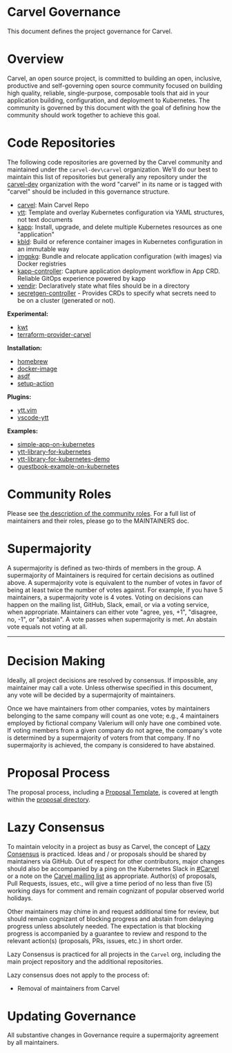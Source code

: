 # Carvel Governance
This document defines the project governance for Carvel.

# Overview
Carvel, an open source project, is committed to building an open, inclusive, productive and self-governing open source community focused on building high quality, reliable, single-purpose, composable tools that aid in your application building, configuration, and deployment to Kubernetes. The community is governed by this document with the goal of defining how the community should work together to achieve this goal.

# Code Repositories
The following code repositories are governed by the Carvel community and maintained under the `carvel-dev\carvel` organization. We'll do our best to maintain this list of repositories but generally any repository under the [carvel-dev](https://github.com/carvel-dev/) organization with the word "carvel" in its name or is tagged with "carvel" should be included in this governance structure.

* [carvel](https://github.com/carvel-dev/carvel): Main Carvel Repo
* [ytt](https://github.com/carvel-dev/ytt): Template and overlay Kubernetes configuration via YAML structures, not text documents
* [kapp](https://github.com/carvel-dev/kapp): Install, upgrade, and delete multiple Kubernetes resources as one "application"
* [kbld](https://github.com/carvel-dev/kbld): Build or reference container images in Kubernetes configuration in an immutable way
* [imgpkg](https://github.com/carvel-dev/imgpkg): Bundle and relocate application configuration (with images) via Docker registries
* [kapp-controller](https://github.com/carvel-dev/kapp-controller): Capture application deployment workflow in App CRD. Reliable GitOps experience powered by kapp
* [vendir](https://github.com/carvel-dev/carvel-vendir): Declaratively state what files should be in a directory
* [secretgen-controller](https://github.com/carvel-dev/secretgen-controller) - Provides CRDs to specify what secrets need to be on a cluster (generated or not).

**Experimental:**
* [kwt](https://github.com/carvel-dev/kwt)
* [terraform-provider-carvel](https://github.com/carvel-dev/terraform-provider-carvel)

**Installation:**
* [homebrew](https://github.com/carvel-dev/homebrew)
* [docker-image](https://github.com/carvel-dev/docker-image)
* [asdf](https://github.com/carvel-dev/asdf)
* [setup-action](https://github.com/carvel-dev/setup-action)

**Plugins:**
* [ytt.vim](https://github.com/carvel-dev/ytt.vim)
* [vscode-ytt](https://github.com/carvel-dev/vscode-ytt)

**Examples:**
* [simple-app-on-kubernetes](https://github.com/carvel-dev/simple-app-on-kubernetes)
* [ytt-library-for-kubernetes](https://github.com/carvel-dev/ytt-library-for-kubernetes)
* [ytt-library-for-kubernetes-demo](https://github.com/carvel-dev/ytt-library-for-kubernetes-demo)
* [guestbook-example-on-kubernetes](https://github.com/carvel-dev/ytt-library-for-kubernetes-demo)

# Community Roles
Please see [the description of the community roles](processes/community-membership.md). For a full list of maintainers and their roles, please go to the MAINTAINERS doc.

# Supermajority
A supermajority is defined as two-thirds of members in the group. A supermajority of Maintainers is required for certain decisions as outlined above. A supermajority vote is equivalent to the number of votes in favor of being at least twice the number of votes against. For example, if you have 5 maintainers, a supermajority vote is 4 votes. Voting on decisions can happen on the mailing list, GitHub, Slack, email, or via a voting service, when appropriate. Maintainers can either vote "agree, yes, +1", "disagree, no, -1", or "abstain". A vote passes when supermajority is met. An abstain vote equals not voting at all.

---
# Decision Making
Ideally, all project decisions are resolved by consensus. If impossible, any maintainer may call a vote. Unless otherwise specified in this document, any vote will be decided by a supermajority of maintainers.

Once we have maintainers from other companies, votes by maintainers belonging to the same company will count as one vote; e.g., 4 maintainers employed by fictional company Valerium will only have one combined vote. If voting members from a given company do not agree, the company's vote is determined by a supermajority of voters from that company. If no supermajority is achieved, the company is considered to have abstained.

# Proposal Process
The proposal process, including a [Proposal Template](https://github.com/carvel-dev/carvel/tree/develop/proposals#proposal-template), is covered at length within the [proposal directory](https://github.com/carvel-dev/carvel/tree/develop/proposals).

# Lazy Consensus
To maintain velocity in a project as busy as Carvel, the concept of [Lazy Consensus](http://en.osswiki.info/concepts/lazy_consensus) is practiced. Ideas and / or proposals should be shared by maintainers via GitHub. Out of respect for other contributors, major changes should also be accompanied by a ping on the Kubernetes Slack in [#Carvel](https://kubernetes.slack.com/archives/CH8KCCKA5) or a note on the [Carvel mailing list](cncf-carvel-users@lists.cncf.io) as appropriate. Author(s) of proposals, Pull Requests, issues, etc., will give a time period of no less than five (5) working days for comment and remain cognizant of popular observed world holidays.

Other maintainers may chime in and request additional time for review, but should remain cognizant of blocking progress and abstain from delaying progress unless absolutely needed. The expectation is that blocking progress is accompanied by a guarantee to review and respond to the relevant action(s) (proposals, PRs, issues, etc.) in short order.

Lazy Consensus is practiced for all projects in the `Carvel` org, including the main project repository and the additional repositories.

Lazy consensus does not apply to the process of:
* Removal of maintainers from Carvel

# Updating Governance
All substantive changes in Governance require a supermajority agreement by all maintainers.
